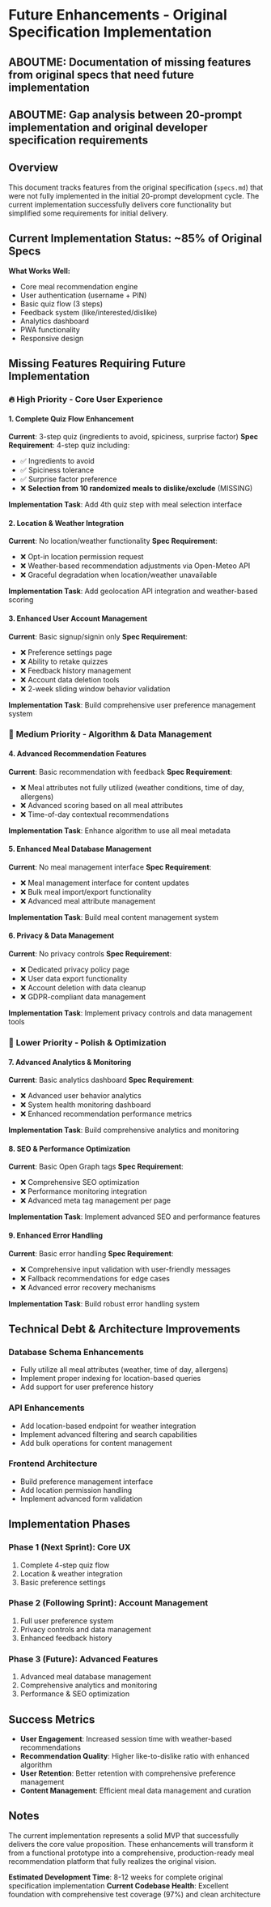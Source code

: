 # Future Enhancements - Original Specification Implementation

## ABOUTME: Documentation of missing features from original specs that need future implementation
## ABOUTME: Gap analysis between 20-prompt implementation and original developer specification requirements

## Overview

This document tracks features from the original specification (`specs.md`) that were not fully implemented in the initial 20-prompt development cycle. The current implementation successfully delivers core functionality but simplified some requirements for initial delivery.

## Current Implementation Status: ~85% of Original Specs

**What Works Well:**
- Core meal recommendation engine
- User authentication (username + PIN)
- Basic quiz flow (3 steps)
- Feedback system (like/interested/dislike)
- Analytics dashboard
- PWA functionality
- Responsive design

## Missing Features Requiring Future Implementation

### 🔥 **High Priority - Core User Experience**

#### **1. Complete Quiz Flow Enhancement**
**Current**: 3-step quiz (ingredients to avoid, spiciness, surprise factor)
**Spec Requirement**: 4-step quiz including:
- ✅ Ingredients to avoid 
- ✅ Spiciness tolerance
- ✅ Surprise factor preference
- ❌ **Selection from 10 randomized meals to dislike/exclude** (MISSING)

**Implementation Task**: Add 4th quiz step with meal selection interface

#### **2. Location & Weather Integration**
**Current**: No location/weather functionality
**Spec Requirement**: 
- ❌ Opt-in location permission request
- ❌ Weather-based recommendation adjustments via Open-Meteo API
- ❌ Graceful degradation when location/weather unavailable

**Implementation Task**: Add geolocation API integration and weather-based scoring

#### **3. Enhanced User Account Management**
**Current**: Basic signup/signin only
**Spec Requirement**:
- ❌ Preference settings page
- ❌ Ability to retake quizzes
- ❌ Feedback history management
- ❌ Account data deletion tools
- ❌ 2-week sliding window behavior validation

**Implementation Task**: Build comprehensive user preference management system

### 🔶 **Medium Priority - Algorithm & Data Management**

#### **4. Advanced Recommendation Features**
**Current**: Basic recommendation with feedback
**Spec Requirement**:
- ❌ Meal attributes not fully utilized (weather conditions, time of day, allergens)
- ❌ Advanced scoring based on all meal attributes
- ❌ Time-of-day contextual recommendations

**Implementation Task**: Enhance algorithm to use all meal metadata

#### **5. Enhanced Meal Database Management**
**Current**: No meal management interface
**Spec Requirement**:
- ❌ Meal management interface for content updates
- ❌ Bulk meal import/export functionality
- ❌ Advanced meal attribute management

**Implementation Task**: Build meal content management system

#### **6. Privacy & Data Management**
**Current**: No privacy controls
**Spec Requirement**:
- ❌ Dedicated privacy policy page
- ❌ User data export functionality  
- ❌ Account deletion with data cleanup
- ❌ GDPR-compliant data management

**Implementation Task**: Implement privacy controls and data management tools

### 🔷 **Lower Priority - Polish & Optimization**

#### **7. Advanced Analytics & Monitoring**
**Current**: Basic analytics dashboard
**Spec Requirement**:
- ❌ Advanced user behavior analytics
- ❌ System health monitoring dashboard
- ❌ Enhanced recommendation performance metrics

**Implementation Task**: Build comprehensive analytics and monitoring

#### **8. SEO & Performance Optimization**
**Current**: Basic Open Graph tags
**Spec Requirement**:
- ❌ Comprehensive SEO optimization
- ❌ Performance monitoring integration
- ❌ Advanced meta tag management per page

**Implementation Task**: Implement advanced SEO and performance features

#### **9. Enhanced Error Handling**
**Current**: Basic error handling
**Spec Requirement**:
- ❌ Comprehensive input validation with user-friendly messages
- ❌ Fallback recommendations for edge cases
- ❌ Advanced error recovery mechanisms

**Implementation Task**: Build robust error handling system

## Technical Debt & Architecture Improvements

### **Database Schema Enhancements**
- Fully utilize all meal attributes (weather, time of day, allergens)
- Implement proper indexing for location-based queries
- Add support for user preference history

### **API Enhancements** 
- Add location-based endpoint for weather integration
- Implement advanced filtering and search capabilities
- Add bulk operations for content management

### **Frontend Architecture**
- Build preference management interface
- Add location permission handling
- Implement advanced form validation

## Implementation Phases

### **Phase 1 (Next Sprint): Core UX**
1. Complete 4-step quiz flow
2. Location & weather integration
3. Basic preference settings

### **Phase 2 (Following Sprint): Account Management**
1. Full user preference system
2. Privacy controls and data management
3. Enhanced feedback history

### **Phase 3 (Future): Advanced Features**
1. Advanced meal database management
2. Comprehensive analytics and monitoring
3. Performance & SEO optimization

## Success Metrics

- **User Engagement**: Increased session time with weather-based recommendations
- **Recommendation Quality**: Higher like-to-dislike ratio with enhanced algorithm
- **User Retention**: Better retention with comprehensive preference management
- **Content Management**: Efficient meal data management and curation

## Notes

The current implementation represents a solid MVP that successfully delivers the core value proposition. These enhancements will transform it from a functional prototype into a comprehensive, production-ready meal recommendation platform that fully realizes the original vision.

**Estimated Development Time**: 8-12 weeks for complete original specification implementation
**Current Codebase Health**: Excellent foundation with comprehensive test coverage (97%) and clean architecture